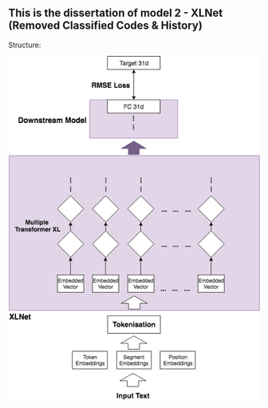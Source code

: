  ## This is the dissertation of model 2 - XLNet (Removed Classified Codes & History)  



Structure:

![image](https://github.com/ccalvin97/calvin-s-project/blob/master/dissertation_model_2/xlnet_structure.png)
